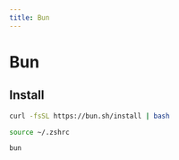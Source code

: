 ```yaml
---
title: Bun
---
```


# Bun

## Install

```sh
curl -fsSL https://bun.sh/install | bash
```

```sh
source ~/.zshrc
```

```sh
bun
```
